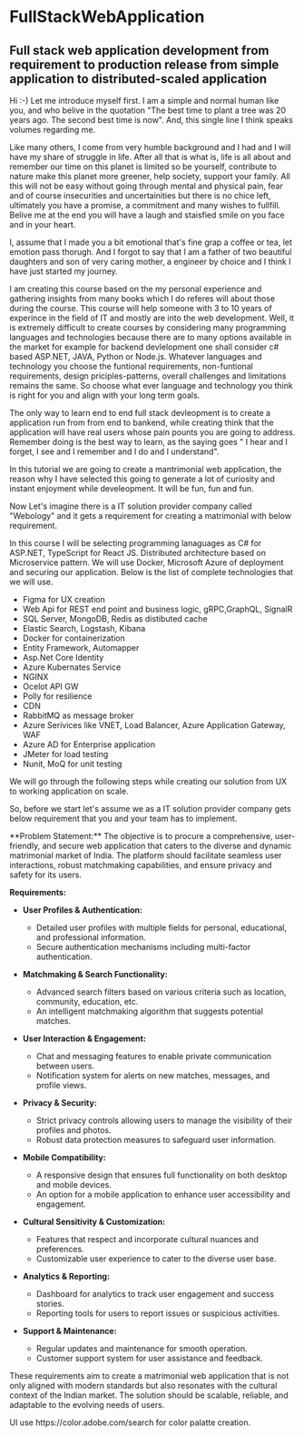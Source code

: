 # FullStackWebApplication
Full stack web application development from requirement to production release from simple application to distributed-scaled application
-----------------------------------------------------------------------------------------------------------------------------------------
Hi :-) Let me introduce myself first. I am a simple and normal human like you, and who belive in the quotation "The best time to plant a tree was 20 years ago. The second best time is now". And, this single line I think speaks volumes regarding me.

Like many others, I come from very humble background and I had and I will have my share of struggle in life. After all that is what is, life is all about and remember our time on this planet is limited so be yourself, contribute to nature make this planet more greener, help society, support your family. All this will not be easy without going through mental and physical pain, fear and of course insecurities and uncertainities but there is no chice left, ultimately you have a promise, a commitment and many wishes to fullfill. Belive me at the end you will have a laugh and staisfied smile on you face and in your heart. 

I, assume that I made you a bit emotional that's fine grap a coffee or tea, let emotion pass thorugh. And I forgot to say that I am a father of two beautiful daughters and son of very caring mother, a engineer by choice and I think I have just started my journey.

I am creating this course based on the my personal experience and gathering insights from many books which I do referes will about those during the course.
This course will help someone with 3 to 10 years of experince in the field of IT and mostly are into the web development. Well, it is extremely difficult to create courses
by considering many programming languages and technologies because there are to many options available in the market for example for backend devlelopment one shall consider c# based ASP.NET, JAVA, Python or Node.js. Whatever languages and technology you choose the funtional requirements, non-funtional requirements, design priciples-patterns, overall challenges and limitations remains the same. So choose what ever language and technology you think is right for you and align with your long term goals.

The only way to learn end to end full stack devleopment is to create a application run from from end to bankend,  while creating think that the application will have real users whose pain pounts you are going to address. Remember doing is the best way to learn, as the saying goes " I hear and I forget, I see and I remember and I do and I understand". 

In this tutorial we are going to create a mantrimonial web application, the reason why I have selected this going to generate a lot of curiosity and instant enjoyment while develeopment. It will be fun, fun and fun.

Now Let's imagine there is a IT solution provider company called "Webology" and it gets a requirement for creating a matrimonial with below requirement.




In this course I will be selecting programming lanaguages as C# for ASP.NET, TypeScript for React JS. Distributed architecture based on Microservice pattern.
We will use Docker, Microsoft Azure of deployment and securing our application. Below is the list of complete technologies that we will use.

- Figma for UX creation
- Web Api for REST end point and business logic, gRPC,GraphQL, SignalR
- SQL Server, MongoDB, Redis as distibuted cache
- Elastic Search, Logstash, Kibana
- Docker for containerization
- Entity Framework, Automapper
- Asp.Net Core Identity
- Azure Kubernates Service
- NGINX
- Ocelot API GW
- Polly for resilience
- CDN
- RabbitMQ as message broker
- Azure Serivices like VNET, Load Balancer, Azure Application Gateway, WAF
- Azure AD for Enterprise application
- JMeter for load testing
- Nunit, MoQ for unit testing

We will go through the following steps while creating our solution from UX to working application on scale.

So, before we start let's assume we as a IT solution provider company gets below requirement that you and your team has to implement.
<p>
  **Problem Statement:**
The objective is to procure a comprehensive, user-friendly, and secure web application that caters to the diverse and dynamic matrimonial market of India. The platform should facilitate seamless user interactions, robust matchmaking capabilities, and ensure privacy and safety for its users.

**Requirements:**

- **User Profiles & Authentication:**
  - Detailed user profiles with multiple fields for personal, educational, and professional information.
  - Secure authentication mechanisms including multi-factor authentication.

- **Matchmaking & Search Functionality:**
  - Advanced search filters based on various criteria such as location, community, education, etc.
  - An intelligent matchmaking algorithm that suggests potential matches.

- **User Interaction & Engagement:**
  - Chat and messaging features to enable private communication between users.
  - Notification system for alerts on new matches, messages, and profile views.

- **Privacy & Security:**
  - Strict privacy controls allowing users to manage the visibility of their profiles and photos.
  - Robust data protection measures to safeguard user information.

- **Mobile Compatibility:**
  - A responsive design that ensures full functionality on both desktop and mobile devices.
  - An option for a mobile application to enhance user accessibility and engagement.

- **Cultural Sensitivity & Customization:**
  - Features that respect and incorporate cultural nuances and preferences.
  - Customizable user experience to cater to the diverse user base.

- **Analytics & Reporting:**
  - Dashboard for analytics to track user engagement and success stories.
  - Reporting tools for users to report issues or suspicious activities.

- **Support & Maintenance:**
  - Regular updates and maintenance for smooth operation.
  - Customer support system for user assistance and feedback.

These requirements aim to create a matrimonial web application that is not only aligned with modern standards but also resonates with the cultural context of the Indian market. The solution should be scalable, reliable, and adaptable to the evolving needs of users.

</p>
<Rough> 
UI use https://color.adobe.com/search for color palatte creation.

<rough>


<Problem selection>
<Problem Description>
<Architecture Vision>
<High level non-funtional requirements>
<Proposed Solution Options>
<Costing Estimates>



